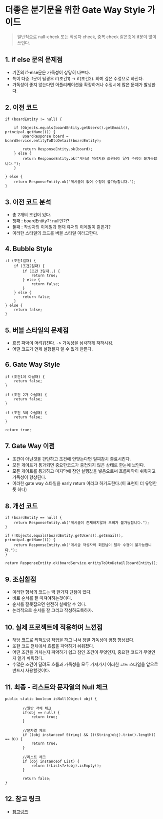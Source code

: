 # 더좋은 분기문을 위한 Gate Way Style 가이드
> 일반적으로 null-check 또는 작성자 check, 중복 check 같은것에 if문이 많이 쓰인다.

## 1. if else 문의 문제점
* 기존의 if-else문은 가독성이 상당히 나쁘다. 
* 특이 다중 if문이 될경우 if(조건1) -> if(조건2)..하며 깊은 수렁으로 빠진다.
* 가독성이 좋지 않는다면 어플리케이션을 확장하거나 수정시에 많은 문제가 발생한다.

## 2. 이전 코드
```
if (boardEntity != null) {

    if (Objects.equals(boardEntity.getUsers().getEmail(), principal.getName())) {
        BoardResponse board = boardService.entityToDtoDetail(boardEntity);

        return ResponseEntity.ok(board);
    } else {
        return ResponseEntity.ok("게시글 작성자와 회원님이 달라 수정이 불가능합니다.");
    }

} else {
    return ResponseEntity.ok("게시글이 없어 수정이 불가능합니다.");
}
```

## 3. 이전 코드 분석
* 총 2개의 조건이 있다.
* 첫째 : boardEntity가 null인가?
* 둘째 : 작성자의 이메일과 현재 유저의 이메일이 같은가?
* 이러한 스타일의 코드를 버블 스타일 이라고한다.

## 4. Bubble Style
```
if (조건1일때) {
    if (조건2일때) {
        if (조건 3일때..) {
            return true;
        } else {
            return false;
        }
    } else {
        return false;
    }
} else {
    return false;
}
```

## 5. 버블 스타일의 문제점
* 흐름 파악이 어려워진다. -> 가독성을 심각하게 저하시킴.
* 어떤 코드가 언제 실행될지 알 수 없게 만든다.

## 6. Gate Way Style
```
if (조건1이 아닐때) {
    return false;
}

if (조건 2가 아닐때) {
    return false;
}

if (조건 3이 아닐때) {
    return false;
}

return true;
```

## 7. Gate Way 이점
* 조건이 아닌것을 판단하고 조건에 안맞는다면 일찌감치 종료시킨다.
* 모든 게이트가 통과되면 중요한코드가 중첩되지 않은 상태로 한눈에 보인다.
* 모든 게이트를 통과하고 마지막에 참인 실행값을 넣음으로써 흐름파악이 쉬워지고 가독성이 향상된다.
* 이러한 gate way 스타일을 early return 이라고 하기도한다.(이 표현이 더 유명한 듯 하다)

## 8. 개선 코드
```
if (boardEntity == null) {
    return ResponseEntity.ok("게시글이 존재하지않아 조회가 불가능합니다.");
}

if (!Objects.equals(boardEntity.getUsers().getEmail(), principal.getName())) {
    return ResponseEntity.ok("게시글 작성자와 회원님이 달라 수정이 불가능합니다.");
}

return ResponseEntity.ok(boardService.entityToDtoDetail(boardEntity));
```

## 9. 조심할점
* 이러한 형식의 코드는 딱 한가지 단점이 있다.
* 바로 순서를 잘 따져야하는것이다.
* 순서를 잘못잡으면 완전히 실패할 수 있다.
* 논리적으로 순서를 잘 그리고 작성하도록하자.

## 10. 실제 프로젝트에 적용하며 느낀점
* 해당 코드로 리팩토링 작업을 하고 나서 정말 가독성이 엄청 향상됬다.
* 또한 코드 전체에서 흐름을 파악하기 쉬워졌다.
* 어떤 조건을 거치는지 파악하기 쉽고 참인 조건이 무엇인지, 중요한 코드가 무엇인지 알기 쉬워졌다.
* 수많은 조건이 달려도 흐름과 가독성을 모두 가져가서 이러한 코드 스타일을 앞으로 반드시 사용할것이다.

## 11. 최종 - 리스트와 문자열의 Null 체크
```
public static boolean isNull(Object obj) {

        //일반 객체 체크
        if(obj == null) {
            return true;
        }

        //문자열 체크
        if ((obj instanceof String) && (((String)obj).trim().length() == 0)) {
            return true;
        }

        //리스트 체크
        if (obj instanceof List) {
            return ((List<?>)obj).isEmpty();
        }

        return false;
}
```

## 12. 참고 링크
* [참고링크](https://wpshout.com/unconditionally-refactoring-nested-statements-cleaner-code/)
